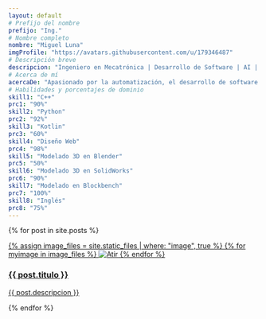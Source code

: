 ```yaml
---
layout: default
# Prefijo del nombre
prefijo: "Ing."
# Nombre completo
nombre: "Miguel Luna"
imgProfile: "https://avatars.githubusercontent.com/u/179346487"
# Descripción breve
descripcion: "Ingeniero en Mecatrónica | Desarrollo de Software | AI | Sistemas Embebidos."
# Acerca de mí
acercaDe: "Apasionado por la automatización, el desarrollo de software y la inteligencia artificial."
# Habilidades y porcentajes de dominio
skill1: "C++"
prc1: "90%"
skill2: "Python"
prc2: "92%"
skill3: "Kotlin"
prc3: "60%"
skill4: "Diseño Web"
prc4: "98%"
skill5: "Modelado 3D en Blender"
prc5: "50%"
skill6: "Modelado 3D en SolidWorks"
prc6: "90%"
skill7: "Modelado en Blockbench"
prc7: "100%"
skill8: "Inglés"
prc8: "75%"
---
```


{% for post in site.posts %}
  <div class="w3-card-4 w3-margin w3-white">
    <a href="{{ post.url }}">
      <div class="w3-container" id="mi-imagenes">
        {% assign image_files = site.static_files | where: "image", true %}
        {% for myimage in image_files %}
          <img src="{{ myimage.path }}" alt="Atir">
        {% endfor %}
      </div>
      <div class="w3-container">
        <h3>{{ post.titulo }}</h3>
        <p>{{ post.descripcion }}</p>
      </div>
    </a>
  </div>
{% endfor %}
